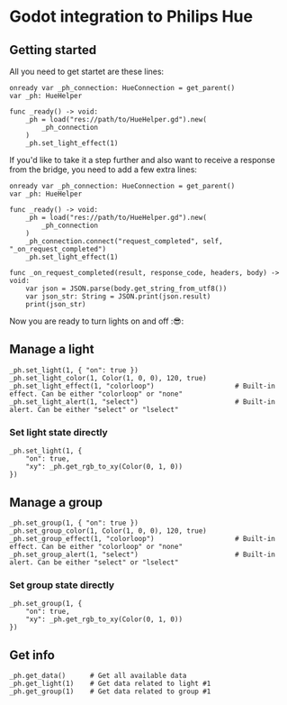 # Godot integration to Philips Hue 

## Getting started

All you need to get startet are these lines:

```gdscript
onready var _ph_connection: HueConnection = get_parent()
var _ph: HueHelper

func _ready() -> void:
	_ph = load("res://path/to/HueHelper.gd").new(
		_ph_connection
	)
	_ph.set_light_effect(1)
```

If you'd like to take it a step further and also want to receive 
a response from the bridge, you need to add a few extra lines:

```gdscript
onready var _ph_connection: HueConnection = get_parent()
var _ph: HueHelper

func _ready() -> void:
	_ph = load("res://path/to/HueHelper.gd").new(
		_ph_connection
	)
	_ph_connection.connect("request_completed", self, "_on_request_completed")
	_ph.set_light_effect(1)

func _on_request_completed(result, response_code, headers, body) -> void:
	var json = JSON.parse(body.get_string_from_utf8())
	var json_str: String = JSON.print(json.result)
	print(json_str)
```

Now you are ready to turn lights on and off ::sunglasses:: 

## Manage a light

```gdscript
_ph.set_light(1, { "on": true })
_ph.set_light_color(1, Color(1, 0, 0), 120, true)
_ph.set_light_effect(1, "colorloop") 					# Built-in effect. Can be either "colorloop" or "none"
_ph.set_light_alert(1, "select") 						# Built-in alert. Can be either "select" or "lselect"
```

### Set light state directly

```gdscript
_ph.set_light(1, { 
	"on": true,
	"xy": _ph.get_rgb_to_xy(Color(0, 1, 0))
})
```


## Manage a group

```gdscript
_ph.set_group(1, { "on": true })
_ph.set_group_color(1, Color(1, 0, 0), 120, true)
_ph.set_group_effect(1, "colorloop") 					# Built-in effect. Can be either "colorloop" or "none"
_ph.set_group_alert(1, "select") 						# Built-in alert. Can be either "select" or "lselect"
```

### Set group state directly

```gdscript
_ph.set_group(1, { 
	"on": true,
	"xy": _ph.get_rgb_to_xy(Color(0, 1, 0))
})
```

## Get info

```gdscript
_ph.get_data()		# Get all available data
_ph.get_light(1)	# Get data related to light #1
_ph.get_group(1)	# Get data related to group #1
```

